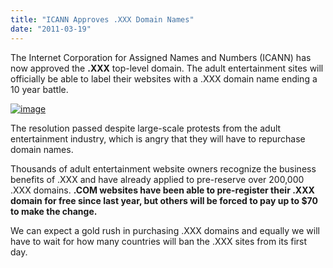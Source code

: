 ```yaml
---
title: "ICANN Approves .XXX Domain Names"
date: "2011-03-19"
---
```


The Internet Corporation for Assigned Names and Numbers (ICANN) has now approved the **.XXX** top-level domain. The adult entertainment sites will officially be able to label their websites with a .XXX domain name ending a 10 year battle.

[![image](http://lh3.ggpht.com/_40bmzDo_mBs/TYSQENq6hUI/AAAAAAAAB4Q/C338bcepXaw/image_thumb%5B2%5D.png?imgmax=800 "image")](http://lh5.ggpht.com/_40bmzDo_mBs/TYSP_z1FZ6I/AAAAAAAAB4M/1FUFMwTAh1I/s1600-h/image%5B6%5D.png)

The resolution passed despite large-scale protests from the adult entertainment industry, which is angry that they will have to repurchase domain names.

Thousands of adult entertainment website owners recognize the business benefits of .XXX and have already applied to pre-reserve over 200,000 .XXX domains. **.COM websites have been able to pre-register their .XXX domain for free since last year, but others will be forced to pay up to $70 to make the change.**

We can expect a gold rush in purchasing .XXX domains and equally we will have to wait for how many countries will ban the .XXX sites from its first day.
